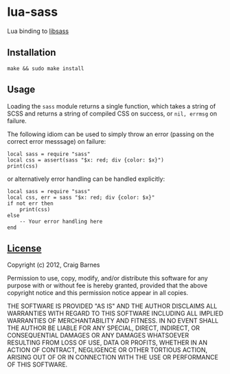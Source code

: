 lua-sass
========
Lua binding to [libsass](https://github.com/hcatlin/libsass)

Installation
------------

    make && sudo make install

Usage
-----

Loading the `sass` module returns a single function, which takes a string of
SCSS and returns a string of compiled CSS on success, or `nil, errmsg`
on failure.

The following idiom can be used to simply throw an error (passing on the
correct error messsage) on failure:

    local sass = require "sass"
    local css = assert(sass "$x: red; div {color: $x}")
    print(css)

or alternatively error handling can be handled explicitly:

    local sass = require "sass"
    local css, err = sass "$x: red; div {color: $x}"
    if not err then
        print(css)
    else
        -- Your error handling here
    end

[License](http://en.wikipedia.org/wiki/ISC_license "ISC license")
---------

Copyright (c) 2012, Craig Barnes

Permission to use, copy, modify, and/or distribute this software for any
purpose with or without fee is hereby granted, provided that the above
copyright notice and this permission notice appear in all copies.

THE SOFTWARE IS PROVIDED "AS IS" AND THE AUTHOR DISCLAIMS ALL WARRANTIES
WITH REGARD TO THIS SOFTWARE INCLUDING ALL IMPLIED WARRANTIES OF
MERCHANTABILITY AND FITNESS. IN NO EVENT SHALL THE AUTHOR BE LIABLE FOR ANY
SPECIAL, DIRECT, INDIRECT, OR CONSEQUENTIAL DAMAGES OR ANY DAMAGES
WHATSOEVER RESULTING FROM LOSS OF USE, DATA OR PROFITS, WHETHER IN AN ACTION
OF CONTRACT, NEGLIGENCE OR OTHER TORTIOUS ACTION, ARISING OUT OF OR IN
CONNECTION WITH THE USE OR PERFORMANCE OF THIS SOFTWARE.
